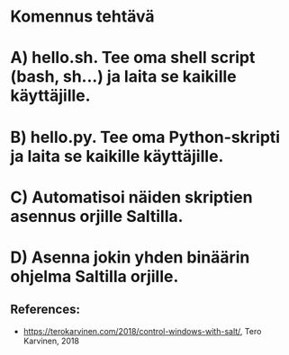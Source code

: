 # Komennus tehtävä

# A) hello.sh. Tee oma shell script (bash, sh...) ja laita se kaikille käyttäjille.

# B) hello.py. Tee oma Python-skripti ja laita se kaikille käyttäjille.

# C) Automatisoi näiden skriptien asennus orjille Saltilla.

# D) Asenna jokin yhden binäärin ohjelma Saltilla orjille.



## References: 
- https://terokarvinen.com/2018/control-windows-with-salt/, Tero Karvinen, 2018
